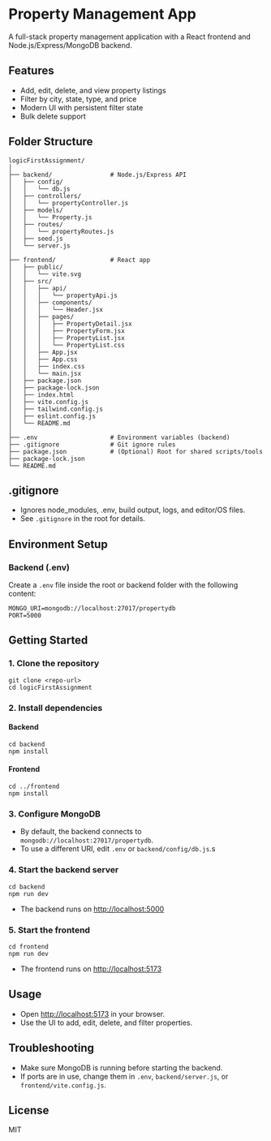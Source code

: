 # Property Management App

A full-stack property management application with a React frontend and Node.js/Express/MongoDB backend.

## Features
- Add, edit, delete, and view property listings
- Filter by city, state, type, and price
- Modern UI with persistent filter state
- Bulk delete support

## Folder Structure
```
logicFirstAssignment/
│
├── backend/                # Node.js/Express API
│   ├── config/
│   │   └── db.js
│   ├── controllers/
│   │   └── propertyController.js
│   ├── models/
│   │   └── Property.js
│   ├── routes/
│   │   └── propertyRoutes.js
│   ├── seed.js
│   └── server.js
│
├── frontend/               # React app
│   ├── public/
│   │   └── vite.svg
│   ├── src/
│   │   ├── api/
│   │   │   └── propertyApi.js
│   │   ├── components/
│   │   │   └── Header.jsx
│   │   ├── pages/
│   │   │   ├── PropertyDetail.jsx
│   │   │   ├── PropertyForm.jsx
│   │   │   ├── PropertyList.jsx
│   │   │   └── PropertyList.css
│   │   ├── App.jsx
│   │   ├── App.css
│   │   ├── index.css
│   │   └── main.jsx
│   ├── package.json
│   ├── package-lock.json
│   ├── index.html
│   ├── vite.config.js
│   ├── tailwind.config.js
│   ├── eslint.config.js
│   └── README.md
│
├── .env                    # Environment variables (backend)
├── .gitignore              # Git ignore rules
├── package.json            # (Optional) Root for shared scripts/tools
├── package-lock.json
└── README.md
```

## .gitignore
- Ignores node_modules, .env, build output, logs, and editor/OS files.
- See `.gitignore` in the root for details.

## Environment Setup

### Backend (.env)
Create a `.env` file inside the root or backend folder with the following content:
```
MONGO_URI=mongodb://localhost:27017/propertydb
PORT=5000
```

## Getting Started

### 1. Clone the repository
```
git clone <repo-url>
cd logicFirstAssignment
```

### 2. Install dependencies
#### Backend
```
cd backend
npm install
```
#### Frontend
```
cd ../frontend
npm install
```

### 3. Configure MongoDB
- By default, the backend connects to `mongodb://localhost:27017/propertydb`.
- To use a different URI, edit `.env` or `backend/config/db.js`.s

### 4. Start the backend server
```
cd backend
npm run dev
```
- The backend runs on [http://localhost:5000](http://localhost:5000)

### 5. Start the frontend
```
cd frontend
npm run dev
```
- The frontend runs on [http://localhost:5173](http://localhost:5173)

## Usage
- Open [http://localhost:5173](http://localhost:5173) in your browser.
- Use the UI to add, edit, delete, and filter properties.

## Troubleshooting
- Make sure MongoDB is running before starting the backend.
- If ports are in use, change them in `.env`, `backend/server.js`, or `frontend/vite.config.js`.

## License
MIT
